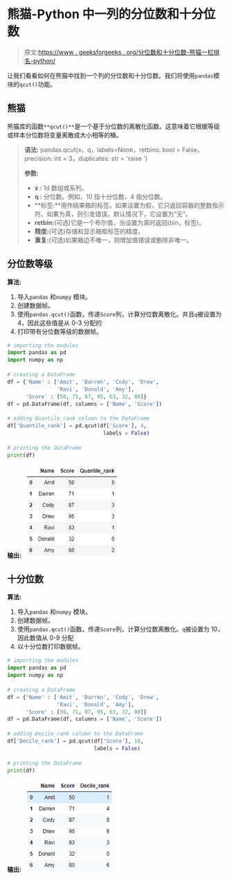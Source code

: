 # 熊猫-Python 中一列的分位数和十分位数

> 原文:[https://www . geeksforgeeks . org/分位数和十分位数-熊猫一栏排名-python/](https://www.geeksforgeeks.org/quantile-and-decile-rank-of-a-column-in-pandas-python/)

让我们看看如何在熊猫中找到一个列的分位数和十分位数。我们将使用`pandas`模块的`qcut()`功能。

## 熊猫

熊猫库的函数`**qcut()**`是一个基于分位数的离散化函数。这意味着它根据等级或样本分位数将变量离散成大小相等的桶。

> **语法:** pandas.qcut(x，q，labels=None，retbins: bool = False，precision: int = 3，duplicates: str = 'raise ')
> 
> **参数:**
> 
> *   **x :** 1d 数组或系列。
> *   **q :** 分位数。例如，10 指十分位数，4 指分位数。
> *   **标签:**用作结果箱的标签。如果设置为假，它只返回容器的整数指示符。如果为真，则引发错误。默认情况下，它设置为“无”。
> *   **retbin:**(可选)它是一个布尔值，当设置为真时返回(bin，标签)。
> *   **精度:**(可选)存储和显示箱柜标签的精度。
> *   **重复:**(可选)如果箱边不唯一，则增加值错误或删除非唯一。

## 分位数等级

**算法:**

1.  导入`pandas` 和`numpy` 模块。
2.  创建数据帧。
3.  使用`pandas.qcut()`函数，传递`Score`列，计算分位数离散化。并且`q`被设置为 4，因此这些值是从 0-3 分配的
4.  打印带有分位数等级的数据帧。

```py
# importing the modules
import pandas as pd
import numpy as np

# creating a DataFrame
df = {'Name' : ['Amit', 'Darren', 'Cody', 'Drew',
                'Ravi', 'Donald', 'Amy'],
      'Score' : [50, 71, 87, 95, 63, 32, 80]}
df = pd.DataFrame(df, columns = ['Name', 'Score'])

# adding Quantile_rank column to the DataFrame
df['Quantile_rank'] = pd.qcut(df['Score'], 4,
                               labels = False)

# printing the DataFrame
print(df)
```

**输出:**
![](img/365b2e00f1af77781662e4c23f0386e0.png)

## 十分位数

**算法:**

1.  导入`pandas` 和`numpy` 模块。
2.  创建数据帧。
3.  使用`pandas.qcut()`函数，传递`Score`列，计算分位数离散化。`q`被设置为 10，因此数值从 0-9 分配
4.  以十分位数打印数据帧。

```py
# importing the modules
import pandas as pd
import numpy as np

# creating a DataFrame
df = {'Name' : ['Amit', 'Darren', 'Cody', 'Drew',
                'Ravi', 'Donald', 'Amy'],
      'Score' : [50, 71, 87, 95, 63, 32, 80]}
df = pd.DataFrame(df, columns = ['Name', 'Score'])

# adding Decile_rank column to the DataFrame
df['Decile_rank'] = pd.qcut(df['Score'], 10,
                            labels = False)

# printing the DataFrame
print(df)
```

**输出:**
![](img/409dd488c6c95af30d63b0735c48cb13.png)